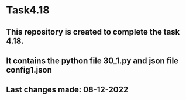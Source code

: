 # Task4.18
## This repository is created to complete the task 4.18.
## It contains the python file 30_1.py and json file config1.json
## Last changes made: 08-12-2022
